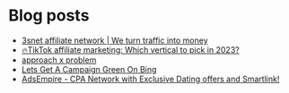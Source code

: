 # Blog posts
<!-- BLOG-POST-LIST:START -->
- [3snet affiliate network | We turn traffic into money](https://afflift.com/f/threads/3snet-affiliate-network-we-turn-traffic-into-money.1333/)
- [🔥TikTok affiliate marketing: Which vertical to pick in 2023?](https://afflift.com/f/threads/%F0%9F%94%A5tiktok-affiliate-marketing-which-vertical-to-pick-in-2023.10114/)
- [approach x problem](https://afflift.com/f/threads/approach-x-problem.10081/)
- [Lets Get A Campaign Green On Bing](https://afflift.com/f/threads/lets-get-a-campaign-green-on-bing.9391/)
- [AdsEmpire - CPA Network with Exclusive Dating offers and Smartlink!](https://afflift.com/f/threads/adsempire-cpa-network-with-exclusive-dating-offers-and-smartlink.6820/)
<!-- BLOG-POST-LIST:END -->
